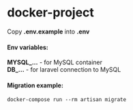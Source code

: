 # docker-project

Copy **.env.example** into **.env**

#### Env variables:
**MYSQL_...** - for MySQL container\
**DB_...** - for laravel connection to MySQL

#### Migration example:
`docker-compose run --rm artisan migrate`
